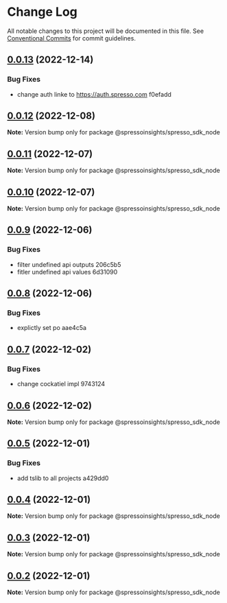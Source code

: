 # Change Log

All notable changes to this project will be documented in this file.
See [Conventional Commits](https://conventionalcommits.org) for commit guidelines.

## [0.0.13](/compare/v0.0.12...v0.0.13) (2022-12-14)

### Bug Fixes

-   change auth linke to https://auth.spresso.com f0efadd

## [0.0.12](/compare/v0.0.11...v0.0.12) (2022-12-08)

**Note:** Version bump only for package @spressoinsights/spresso_sdk_node

## [0.0.11](/compare/v0.0.10...v0.0.11) (2022-12-07)

**Note:** Version bump only for package @spressoinsights/spresso_sdk_node

## [0.0.10](/compare/v0.0.9...v0.0.10) (2022-12-07)

**Note:** Version bump only for package @spressoinsights/spresso_sdk_node

## [0.0.9](/compare/v0.0.8...v0.0.9) (2022-12-06)

### Bug Fixes

-   filter undefined api outputs 206c5b5
-   fitler undefined api values 6d31090

## [0.0.8](/compare/v0.0.7...v0.0.8) (2022-12-06)

### Bug Fixes

-   explictly set po aae4c5a

## [0.0.7](/compare/v0.0.6...v0.0.7) (2022-12-02)

### Bug Fixes

-   change cockatiel impl 9743124

## [0.0.6](/compare/v0.0.5...v0.0.6) (2022-12-02)

**Note:** Version bump only for package @spressoinsights/spresso_sdk_node

## [0.0.5](/compare/v0.0.4...v0.0.5) (2022-12-01)

### Bug Fixes

-   add tslib to all projects a429dd0

## [0.0.4](/compare/v0.0.3...v0.0.4) (2022-12-01)

**Note:** Version bump only for package @spressoinsights/spresso_sdk_node

## [0.0.3](/compare/v0.0.1...v0.0.3) (2022-12-01)

**Note:** Version bump only for package @spressoinsights/spresso_sdk_node

## [0.0.2](/compare/v0.0.1...v0.0.2) (2022-12-01)

**Note:** Version bump only for package @spressoinsights/spresso_sdk_node

